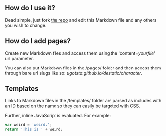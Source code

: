 ## How do I use it?
Dead simple, just fork [the repo](https://github.com/Ugotsta/destatic) and edit this Markdown file and any others you wish to change.

## How do I add pages?
Create new Markdown files and access them using the 'content=_yourfile_' url parameter.

You can also put Markdown files in the /pages/ folder and then access them through bare url slugs like so: _ugotsta.github.io/destatic/character_.

## Templates
Links to Markdown files in the /templates/ folder are parsed as includes with an ID based on the name so they can easily be targeted with CSS.

Further, inline JavaScript is evaluated. For example:

```js
var weird = 'weird.';
return 'This is ' + weird;
```